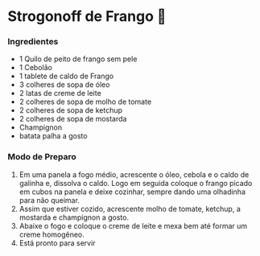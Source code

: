 # Strogonoff de Frango :chicken:

### Ingredientes

- 1 Quilo de peito de frango sem pele
- 1 Cebolão
- 1 tablete de caldo de Frango
- 3 colheres de sopa de óleo 
- 2 latas de creme de leite
- 2 colheres de sopa de molho de tomate
- 2 colheres de sopa de ketchup
- 2 colheres de sopa de mostarda
- Champignon 
- batata palha a gosto

### Modo de Preparo

1. Em uma panela a fogo médio, acrescente o óleo, cebola e o caldo de galinha e, dissolva o caldo. Logo em seguida coloque o frango picado em cubos na panela e deixe cozinhar, sempre dando uma olhadinha para não queimar.
2. Assim que estiver cozido, acrescente molho de tomate, ketchup, a mostarda e champignon a gosto.
3. Abaixe o fogo e coloque o creme de leite e mexa bem até formar um creme homogêneo.
4. Está pronto para servir



